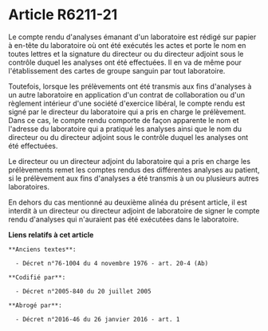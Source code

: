 # Article R6211-21

Le compte rendu d'analyses émanant d'un laboratoire est rédigé sur papier à en-tête du laboratoire où ont été exécutés les
actes et porte le nom en toutes lettres et la signature du directeur ou du directeur adjoint sous le contrôle duquel les
analyses ont été effectuées. Il en va de même pour l'établissement des cartes de groupe sanguin par tout laboratoire.

Toutefois, lorsque les prélèvements ont été transmis aux fins d'analyses à un autre laboratoire en application d'un contrat
de collaboration ou d'un règlement intérieur d'une société d'exercice libéral, le compte rendu est signé par le directeur du
laboratoire qui a pris en charge le prélèvement. Dans ce cas, le compte rendu comporte de façon apparente le nom et l'adresse
du laboratoire qui a pratiqué les analyses ainsi que le nom du directeur ou du directeur adjoint sous le contrôle duquel les
analyses ont été effectuées.

Le directeur ou un directeur adjoint du laboratoire qui a pris en charge les prélèvements remet les comptes rendus des
différentes analyses au patient, si le prélèvement aux fins d'analyses a été transmis à un ou plusieurs autres laboratoires.

En dehors du cas mentionné au deuxième alinéa du présent article, il est interdit à un directeur ou directeur adjoint de
laboratoire de signer le compte rendu d'analyses qui n'auraient pas été exécutées dans le laboratoire.

**Liens relatifs à cet article**

	**Anciens textes**:

	  - Décret n°76-1004 du 4 novembre 1976 - art. 20-4 (Ab)

	**Codifié par**:

	  - Décret n°2005-840 du 20 juillet 2005

	**Abrogé par**:

	  - Décret n°2016-46 du 26 janvier 2016 - art. 1
